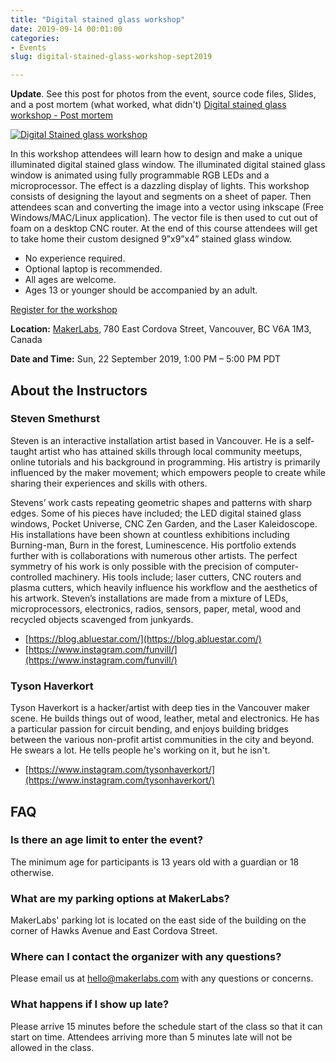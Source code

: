```yaml
---
title: "Digital stained glass workshop"
date: 2019-09-14 00:01:00
categories:
- Events
slug: digital-stained-glass-workshop-sept2019

---
```


**Update**. See this post for photos from the event, source code files, Slides, and a post mortem (what worked, what didn't) 
[Digital stained glass workshop - Post mortem](https://blog.abluestar.com/digital-stained-glass-workshop-sept2019-post-mortem/)


[![Digital Stained glass workshop](/public/uploads/StainedGlassWindowsBanner2019Sept.jpg)](/public/uploads/StainedGlassWindowsBanner2019Sept.jpg)

In this workshop attendees will learn how to design and make a unique illuminated digital stained glass window. The illuminated digital stained glass window is animated using fully programmable RGB LEDs and a microprocessor. The effect is a dazzling display of lights. This workshop consists of designing the layout and segments on a sheet of paper. Then attendees scan and converting the image into a vector using inkscape (Free Windows/MAC/Linux application). The vector file is then used to cut out of foam on a desktop CNC router. At the end of this course attendees will get to take home their custom designed 9”x9”x4” stained glass window.

- No experience required.
- Optional laptop is recommended.
- All ages are welcome.
- Ages 13 or younger should be accompanied by an adult.

[Register for the workshop](https://www.eventbrite.ca/e/digital-stained-glass-window-workshop-tickets-72727153875)

**Location:** [MakerLabs](https://www.makerlabs.com/), 780 East Cordova Street, Vancouver, BC V6A 1M3, Canada

**Date and Time:** Sun, 22 September 2019, 1:00 PM – 5:00 PM PDT



## About the Instructors

### Steven Smethurst

Steven is an interactive installation artist based in Vancouver. He is a self-taught artist who has attained skills through local community meetups, online tutorials and his background in programming. His artistry is primarily influenced by the maker movement; which empowers people to create while sharing their experiences and skills with others.

Stevens’ work casts repeating geometric shapes and patterns with sharp edges. Some of his pieces have included; the LED digital stained glass windows, Pocket Universe, CNC Zen Garden, and the Laser Kaleidoscope. His installations have been shown at countless exhibitions including Burning-man, Burn in the forest, Luminescence. His portfolio extends further with is collaborations with numerous other artists. The perfect symmetry of his work is only possible with the precision of computer-controlled machinery. His tools include; laser cutters, CNC routers and plasma cutters, which heavily influence his workflow and the aesthetics of his artwork. Steven’s installations are made from a mixture of LEDs, microprocessors, electronics, radios, sensors, paper, metal, wood and recycled objects scavenged from junkyards.

- [https://blog.abluestar.com/](https://blog.abluestar.com/)
- [https://www.instagram.com/funvill/](https://www.instagram.com/funvill/)

### Tyson Haverkort

Tyson Haverkort is a hacker/artist with deep ties in the Vancouver maker scene. He builds things out of wood, leather, metal and electronics. He has a particular passion for circuit bending, and enjoys building bridges between the various non-profit artist communities in the city and beyond. He swears a lot. He tells people he's working on it, but he isn't.

- [https://www.instagram.com/tysonhaverkort/](https://www.instagram.com/tysonhaverkort/)

## FAQ

### Is there an age limit to enter the event?

The minimum age for participants is 13 years old with a guardian or 18 otherwise.

### What are my parking options at MakerLabs?

MakerLabs' parking lot is located on the east side of the building on the corner of Hawks Avenue and East Cordova Street.

### Where can I contact the organizer with any questions?

Please email us at hello@makerlabs.com with any questions or concerns.

### What happens if I show up late?

Please arrive 15 minutes before the schedule start of the class so that it can start on time. Attendees arriving more than 5 minutes late will not be allowed in the class.

